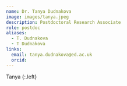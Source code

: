 ```yaml
---
name: Dr. Tanya Dudnakova
image: images/tanya.jpeg
description: Postdoctoral Research Associate
role: postdoc
aliases:
  - T. Dudnakova
  - T Dudnakova
links:
  email: tanya.dudnakova@ed.ac.uk
  orcid:
---
```


Tanya
{:.left}
